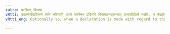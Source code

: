 ```yaml
---
sutra: परस्मिन् विभाषा
vRtti: कालमर्यादाविभागे सति भविष्यति काले परस्मिन् प्रविभागे विभाषाऽनद्यतनवत् प्रत्ययविधिर्न भवति, न चेदहोरात्रसम्बन्धी प्रविभागः ॥
vRtti_eng: Optionally so, when a declaration is made with regard to that side of a limit of time.

---
```

